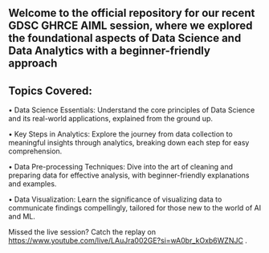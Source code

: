 ## Welcome to the official repository for our recent GDSC GHRCE AIML session, where we explored the foundational aspects of Data Science and Data Analytics with a beginner-friendly approach

## Topics Covered:

• Data Science Essentials: Understand the core principles of Data Science and its real-world applications, explained from the ground up.

• Key Steps in Analytics: Explore the journey from data collection to meaningful insights through analytics, breaking down each step for easy comprehension.

• Data Pre-processing Techniques: Dive into the art of cleaning and preparing data for effective analysis, with beginner-friendly explanations and examples.

• Data Visualization: Learn the significance of visualizing data to communicate findings compellingly, tailored for those new to the world of AI and ML.

Missed the live session? Catch the replay on https://www.youtube.com/live/LAuJra002GE?si=wA0br_kOxb6WZNJC . 
